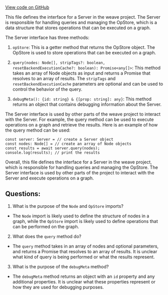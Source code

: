[View code on GitHub](https://github.com/wandb/weave/weave-js/src/core/server/types.ts)

This file defines the interface for a Server in the weave project. The Server is responsible for handling queries and managing the OpStore, which is a data structure that stores operations that can be executed on a graph. 

The Server interface has three methods: 

1. `opStore`: This is a getter method that returns the OpStore object. The OpStore is used to store operations that can be executed on a graph. 

2. `query(nodes: Node[], stripTags?: boolean, resetBackendExecutionCache?: boolean): Promise<any[]>`: This method takes an array of Node objects as input and returns a Promise that resolves to an array of results. The `stripTags` and `resetBackendExecutionCache` parameters are optional and can be used to control the behavior of the query. 

3. `debugMeta(): {id: string} & {[prop: string]: any}`: This method returns an object that contains debugging information about the Server. 

The Server interface is used by other parts of the weave project to interact with the Server. For example, the query method can be used to execute operations on a graph and retrieve the results. Here is an example of how the query method can be used: 

```
const server: Server = // create a Server object
const nodes: Node[] = // create an array of Node objects
const results = await server.query(nodes);
console.log(results); // print the results
```

Overall, this file defines the interface for a Server in the weave project, which is responsible for handling queries and managing the OpStore. The Server interface is used by other parts of the project to interact with the Server and execute operations on a graph.
## Questions: 
 1. What is the purpose of the `Node` and `OpStore` imports?
- The `Node` import is likely used to define the structure of nodes in a graph, while the `OpStore` import is likely used to define operations that can be performed on the graph.
2. What does the `query` method do?
- The `query` method takes in an array of nodes and optional parameters, and returns a Promise that resolves to an array of results. It is unclear what kind of query is being performed or what the results represent.
3. What is the purpose of the `debugMeta` method?
- The `debugMeta` method returns an object with an `id` property and any additional properties. It is unclear what these properties represent or how they are used for debugging purposes.